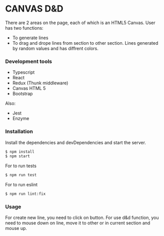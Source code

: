 # CANVAS D&D
There are 2 areas on the page, each of which is an HTML5 Canvas. 
User has two functions:
- To generate lines
- To drag and drope lines from section to other section.
Lines generated by random values and has diffrent colors.

### Development tools
  - Typescript
  - React
  - Redux (Thunk middleware)
  - Canvas HTML 5
  - Bootstrap
 
Also:
  - Jest
  - Enzyme

### Installation
Install the dependencies and devDependencies and start the server.
```sh
$ npm install
$ npm start
```
For to run tests
```sh
$ npm run test
```
For to run eslint
```sh
$ npm run lint:fix
```

### Usage
For create new line, you need to click on button.
For use d&d function, you need to mouse down on line, move it to other or in current section and mouse up.
